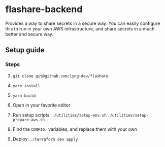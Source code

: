 # flashare-backend

Provides a way to share secrets in a secure way. You can easily configure this to run in your own AWS infrastructure, and share secrets in a much better and secure way.

## Setup guide

### Steps

3. `git clone git@github.com:lyng-dev/flashare`
4. `yarn install`
5. `yarn build`
6. Open in your favorite editor
7. Run setup scripts:
   `./utilities/setup-env.sh`
   `./utilities/setup-prepare-aws.sh`

8. Find the `CONFIG:` variables, and replace them with your own
9. Deploy: `./terraform dev apply`
